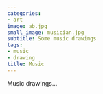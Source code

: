 ```yaml
---
categories:
- art
image: ab.jpg
small_image: musician.jpg
subtitle: Some music drawings
tags:
- music
- drawing
title: Music
---
```


Music drawings...
